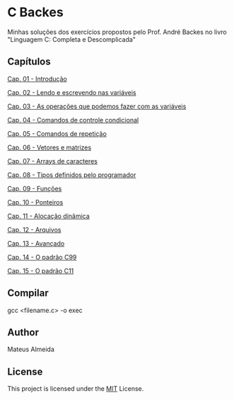 # C Backes

Minhas soluções dos exercícios propostos pelo Prof. André Backes no livro "Linguagem C: Completa e Descomplicada"

## Capítulos

[Cap. 01 - Introdução](https://github.com/imsouza/c-backes/tree/main/cap-01)

[Cap. 02 - Lendo e escrevendo nas variáveis](https://github.com/imsouza/c-backes/tree/main/cap-02)

[Cap. 03 - As operações que podemos fazer com as variáveis](https://github.com/imsouza/c-backes/tree/main/cap-03)

[Cap. 04 - Comandos de controle condicional](https://github.com/imsouza/c-backes/tree/main/cap-04)

[Cap. 05 - Comandos de repetição](https://github.com/imsouza/c-backes/tree/main/cap-05)

[Cap. 06 - Vetores e matrizes](https://github.com/imsouza/c-backes/tree/main/cap-06)

[Cap. 07 - Arrays de caracteres](https://github.com/imsouza/c-backes/tree/main/cap-07)

[Cap. 08 - Tipos definidos pelo programador](https://github.com/imsouza/c-backes/tree/main/cap-08)

[Cap. 09 - Funções](https://github.com/imsouza/c-backes/tree/main/cap-09)

[Cap. 10 - Ponteiros](https://github.com/imsouza/c-backes/tree/main/cap-10)

[Cap. 11 - Alocação dinâmica](https://github.com/imsouza/c-backes/tree/main/cap-11)

[Cap. 12 - Arquivos](https://github.com/imsouza/c-backes/tree/main/cap-12)

[Cap. 13 - Avançado](https://github.com/imsouza/c-backes/tree/main/cap-13)

[Cap. 14 - O padrão C99](https://github.com/imsouza/c-backes/tree/main/cap-14)

[Cap. 15 - O padrão C11](https://github.com/imsouza/c-backes/tree/main/cap-15)

## Compilar

gcc <filename.c> -o exec

## Author

Mateus Almeida

## License

This project is licensed under the [MIT](https://github.com/imsouza/c-backes/blob/main/LICENSE) License.